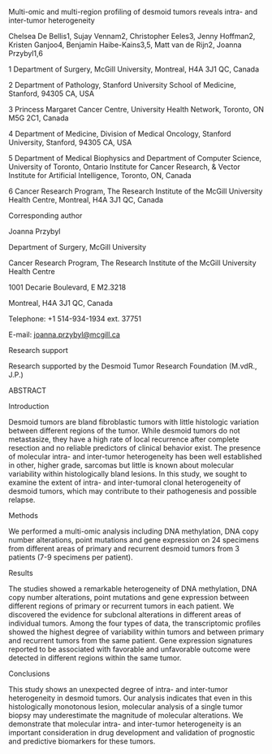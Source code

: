 Multi-omic and multi-region profiling of desmoid tumors reveals intra- and inter-tumor heterogeneity

Chelsea De Bellis1, Sujay Vennam2, Christopher Eeles3, Jenny Hoffman2, Kristen Ganjoo4, Benjamin Haibe-Kains3,5, Matt van de Rijn2, Joanna Przybyl1,6

1 Department of Surgery, McGill University, Montreal, H4A 3J1 QC, Canada

2 Department of Pathology, Stanford University School of Medicine, Stanford, 94305 CA, USA

3 Princess Margaret Cancer Centre, University Health Network, Toronto, ON M5G 2C1, Canada

4 Department of Medicine, Division of Medical Oncology, Stanford University, Stanford, 94305 CA, USA

5 Department of Medical Biophysics and Department of Computer Science, University of Toronto, Ontario Institute for Cancer Research, & Vector Institute for Artificial Intelligence, Toronto, ON, Canada

6 Cancer Research Program, The Research Institute of the McGill University Health Centre, Montreal, H4A 3J1 QC, Canada

Corresponding author

Joanna Przybyl

Department of Surgery, McGill University

Cancer Research Program, The Research Institute of the McGill University Health Centre

1001 Decarie Boulevard, E M2.3218

Montreal, H4A 3J1 QC, Canada

Telephone: +1 514-934-1934 ext. 37751

E-mail: joanna.przybyl@mcgill.ca

Research support

Research supported by the Desmoid Tumor Research Foundation (M.vdR., J.P.)



ABSTRACT

Introduction

Desmoid tumors are bland fibroblastic tumors with little histologic variation between different regions of the tumor. While desmoid tumors do not metastasize, they have a high rate of local recurrence after complete resection and no reliable predictors of clinical behavior exist. The presence of molecular intra- and inter-tumor heterogeneity has been well established in other, higher grade, sarcomas but little is known about molecular variability within histologically bland lesions. In this study, we sought to examine the extent of intra- and inter-tumoral clonal heterogeneity of desmoid tumors, which may contribute to their pathogenesis and possible relapse.

Methods

We performed a multi-omic analysis including DNA methylation, DNA copy number alterations, point mutations and gene expression on 24 specimens from different areas of primary and recurrent desmoid tumors from 3 patients (7-9 specimens per patient).

Results

The studies showed a remarkable heterogeneity of DNA methylation, DNA copy number alterations, point mutations and gene expression between different regions of primary or recurrent tumors in each patient. We discovered the evidence for subclonal alterations in different areas of individual tumors. Among the four types of data, the transcriptomic profiles showed the highest degree of variability within tumors and between primary and recurrent tumors from the same patient. Gene expression signatures reported to be associated with favorable and unfavorable outcome were detected in different regions within the same tumor.

Conclusions

This study shows an unexpected degree of intra- and inter-tumor heterogeneity in desmoid tumors. Our analysis indicates that even in this histologically monotonous lesion, molecular analysis of a single tumor biopsy may underestimate the magnitude of molecular alterations. We demonstrate that molecular intra- and inter-tumor heterogeneity is an important consideration in drug development and validation of prognostic and predictive biomarkers for these tumors.
